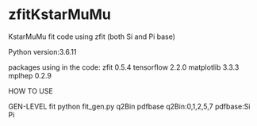 # zfitKstarMuMu
 KstarMuMu fit code using zfit (both Si and Pi base)


 Python version:3.6.11

 packages using in the code:
 zfit 0.5.4
 tensorflow 2.2.0
 matplotlib 3.3.3
 mplhep 0.2.9

 HOW TO USE
 
 GEN-LEVEL fit
 python fit_gen.py q2Bin pdfbase
 q2Bin:0,1,2,5,7
 pdfbase:Si Pi

